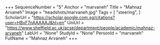 +++
SequenceNumber = "5"
Anchor = "marvaneh"
Title = "Mahnaz Arvaneh"
Image = "headshots/marvaneh.jpg"
Tags = [ "steering", ]
ScholarUrl = "https://scholar.google.com.sg/citations?user=HBxF7nAAAAAJ&hl=en"
UniUrl = "https://www.sheffield.ac.uk/acse/department/people/academic/mahnaz-arvaneh"
LabUrl = "None"
StudyId = "None"
PersonId = "marvaneh"
FullName = "Mahnaz Arvaneh"
+++